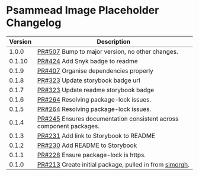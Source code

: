 # Psammead Image Placeholder Changelog

| Version | Description |
|---------|-------------|
| 1.0.0   | [PR#507](https://github.com/bbc/psammead/pull/507) Bump to major version, no other changes. |
| 0.1.10  | [PR#424](https://github.com/bbc/psammead/pull/424) Add Snyk badge to readme |
| 0.1.9   | [PR#407](https://github.com/bbc/psammead/pull/407) Organise dependencies properly |
| 0.1.8   | [PR#323](https://github.com/bbc/psammead/pull/323) Update storybook badge url |
| 0.1.7   | [PR#323](https://github.com/BBC/psammead/pull/323) Update readme storybook badge |
| 0.1.6   | [PR#264](https://github.com/BBC/psammead/pull/319) Resolving package-lock issues. |
| 0.1.5   | [PR#264](https://github.com/BBC/psammead/pull/264) Resolving package-lock issues. |
| 0.1.4   | [PR#245](https://github.com/BBC-News/psammead/pull/245) Ensures documentation consistent across component packages. |
| 0.1.3   | [PR#231](https://github.com/BBC-News/psammead/pull/231) Add link to Storybook to README |
| 0.1.2   | [PR#230](https://github.com/BBC-News/psammead/pull/230) Add README to Storybook |
| 0.1.1   | [PR#228](https://github.com/BBC-News/psammead/pull/228) Ensure package-lock is https. |
| 0.1.0   | [PR#213](https://github.com/BBC-News/psammead/pull/213) Create initial package, pulled in from [simorgh](https://github.com/BBC-News/simorgh). |
